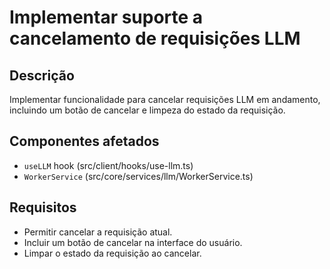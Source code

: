 # Implementar suporte a cancelamento de requisições LLM

## Descrição

Implementar funcionalidade para cancelar requisições LLM em andamento, incluindo um botão de cancelar e limpeza do estado da requisição.

## Componentes afetados

- `useLLM` hook (src/client/hooks/use-llm.ts)
- `WorkerService` (src/core/services/llm/WorkerService.ts)

## Requisitos

- Permitir cancelar a requisição atual.
- Incluir um botão de cancelar na interface do usuário.
- Limpar o estado da requisição ao cancelar.
